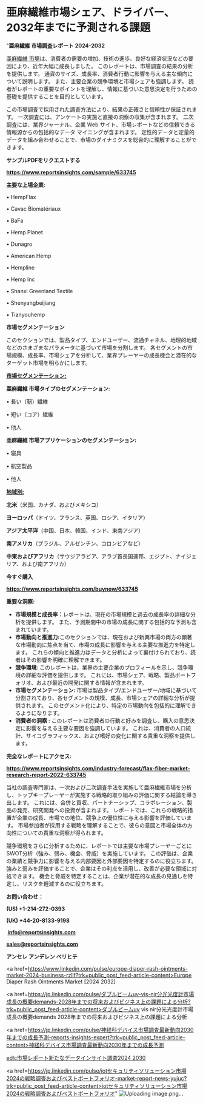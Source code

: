 # 亜麻繊維市場シェア、ドライバー、2032年までに予測される課題

"<strong>亜麻繊維 市場調査レポート 2024-2032</strong>

<a href=https://www.reportsinsights.com/sample/633745>亜麻繊維 市場</a>は、消費者の需要の増加、技術の進歩、良好な経済状況などの要因により、近年大幅に成長しました。 このレポートは、市場調査の結果の分析を提供します。 通貨のサイズ、成長率、消費者行動に影響を与える主な傾向について説明します。 また、主要企業の競争環境と市場シェアも強調します。 読者がレポートの重要なポイントを理解し、情報に基づいた意思決定を行うための基礎を提供することを目的としています。

この市場調査で採用された調査方法により、結果の正確さと信頼性が保証されます。 一次調査には、アンケートの実施と直接の洞察の収集が含まれます。 二次調査には、業界ジャーナル、企業 Web サイト、市場レポートなどの信頼できる情報源からの包括的なデータ マイニングが含まれます。 定性的データと定量的データを組み合わせることで、市場のダイナミクスを総合的に理解することができます。

<strong><b>サンプルPDFをリクエストする</b></strong>

<a href=https://www.reportsinsights.com/sample/633745><strong><u>https://www.reportsinsights.com/sample/633745</u></strong></a>

<strong>主要な上場企業:</strong>

• HempFlax

• Cavac Biomatériaux

• BaFa

• Hemp Planet

• Dunagro

• American Hemp

• Hempline

• Hemp Inc

• Shanxi Greenland Textile

• Shenyangbeijiang

• Tianyouhemp

<strong>市場セグメンテーション</strong>

このセクションでは、製品タイプ、エンドユーザー、流通チャネル、地理的地域などのさまざまなパラメータに基づいて市場を分割します。 各セグメントの市場規模、成長率、市場シェアを分析して、業界プレーヤーの成長機会と潜在的なターゲット市場を明らかにします。

<strong><u>市場セグメンテーション</u></strong><strong><u>:</u></strong>

<strong>亜麻繊維 市場タイプのセグメンテーション:</strong>

• 長い（靭）繊維

• 短い（コア）繊維

• 他人

<strong>亜麻繊維 市場アプリケーションのセグメンテーション:</strong>

• 寝具

• 航空製品

• 他人

<strong><u>地域別</u></strong><strong><u>:</u></strong>

<strong>北米</strong>（米国、カナダ、およびメキシコ）

<strong>ヨーロッパ</strong>（ドイツ、フランス、英国、ロシア、イタリア）

<strong>アジア太平洋</strong>（中国、日本、韓国、インド、東南アジア）

<strong>南アメリカ</strong>（ブラジル、アルゼンチン、コロンビアなど）

<strong>中東およびアフリカ</strong>（サウジアラビア、アラブ首長国連邦、エジプト、ナイジェリア、および南アフリカ）

<strong>今すぐ購入</strong>

<a href=https://www.reportsinsights.com/buynow/633745><strong><u>https://www.reportsinsights.com/buynow/633745</u></strong></a>

<strong>重要な洞察:</strong>
<ul>
  <li><strong>市場規模と成長率：</strong>レポートは、現在の市場規模と過去の成長率の詳細な分析を提供します。 また、予測期間中の市場の成長に関する包括的な予測も含まれています。</li>
  <li><strong>市場動向と推進力:</strong>このセクションでは、現在および新興市場の両方の顕著な市場動向に焦点を当て、市場の成長に影響を与える主要な推進力を特定します。 これらの傾向と推進力はデータと分析によって裏付けられており、読者はその影響を明確に理解できます。</li>
  <li><strong>競争環境</strong>: このレポートは、業界の主要企業のプロフィールを示し、競争環境の詳細な評価を提供します。 これには、市場シェア、戦略、製品ポートフォリオ、および最近の開発に関する情報が含まれます。</li>
  <li><strong>市場セグメンテーション: </strong>市場は製品タイプ/エンドユーザー/地域に基づいて分割されており、各セグメントの規模、成長、市場シェアの詳細な分析が提供されます。 このセグメント化により、特定の市場動向を包括的に理解できるようになります。</li>
  <li><strong>消費者の洞察 : </strong>このレポートは消費者の行動と好みを調査し、購入の意思決定に影響を与える主要な要因を強調しています。 これは、消費者の人口統計、サイコグラフィックス、および嗜好の変化に関する貴重な洞察を提供します。</li>
</ul>
<strong>完全なレポートにアクセス:</strong>

<a href=https://www.reportsinsights.com/industry-forecast/flax-fiber-market-research-report-2022-633745><strong><u><b>https://www.reportsinsights.com/industry-forecast/flax-fiber-market-research-report-2022-633745</b></u></strong></a>

当社の調査専門家は、一次および二次調査手法を実施して亜麻繊維市場を分析し、トップキープレーヤーが実施する戦略的取り組みの評価に関する結論を導き出します。 これには、合併と買収、パートナーシップ、コラボレーション、製品の発売、研究開発への投資が含まれます。 レポートでは、これらの戦略的措置が企業の成長、市場での地位、競争上の優位性に与える影響を評価しています。 市場参加者が採用する戦略を理解することで、彼らの意図と市場全体の方向性についての貴重な洞察が得られます。

競争環境をさらに分析するために、レポートでは主要な市場プレーヤーごとにSWOT分析（強み、弱み、機会、脅威）を実施しています。 この評価は、企業の業績と競争力に影響を与える内部要因と外部要因を特定するのに役立ちます。 強みと弱みを評価することで、企業はその利点を活用し、改善が必要な領域に対処できます。 機会と脅威を特定することは、企業が潜在的な成長の見通しを特定し、リスクを軽減するのに役立ちます。

<strong>お問い合わせ：</strong>

<strong>(US) +1-214-272-0393</strong>

<strong>(UK) +44-20-8133-9198</strong>

<strong> </strong><a href=info@reportsinsights.com><strong><u>info@reportsinsights.com</u></strong></a>

<a href=sales@reportsinsights.com><strong><u>sales@reportsinsights.com</u></strong></a>

<strong>アンセレ アンデレン ベリヒテ</strong>

<a href=https://www.linkedin.com/pulse/europe-diaper-rash-ointments-market-2024-business-rzllf?trk=public_post_feed-article-content>Europe Diaper Rash Ointments Market [2024 2032]</a>

<a href=https://jp.linkedin.com/pulse/ダブルビームuv-vis-nir分光光度計市場成長の概要demands-2028年までの将来およびビジネス上の課題による分析?trk=public_post_feed-article-content>ダブルビームuv vis nir分光光度計市場成長の概要demands 2028年までの将来およびビジネス上の課題による分析</a>

<a href=https://jp.linkedin.com/pulse/神経科デバイス市場調査最新動向2030年までの成長予測-reports-insights-expert?trk=public_post_feed-article-content>神経科デバイス市場調査最新動向2030年までの成長予測</a>

<a href=https://www.linkedin.com/pulse/edlc市場レポート新たなデータインサイト調査2024-2030-reports-insights-expert-v8pef/>edlc市場レポート新たなデータインサイト調査2024 2030</a>

<a href=https://jp.linkedin.com/pulse/iotセキュリティソリューション市場2024の戦略調査およびベストポートフォリオ-market-report-news-yujuc?trk=public_post_feed-article-content>iotセキュリティソリューション市場2024の戦略調査およびベストポートフォリオ</a>"
![Uploading image.png…]()
